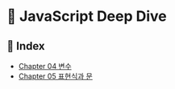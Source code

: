 # 🦎 JavaScript Deep Dive



## 📜 Index

- [Chapter 04 변수](./ch4_변수.md)
- [Chapter 05 표현식과 문](./ch5_표현식과문.md)

